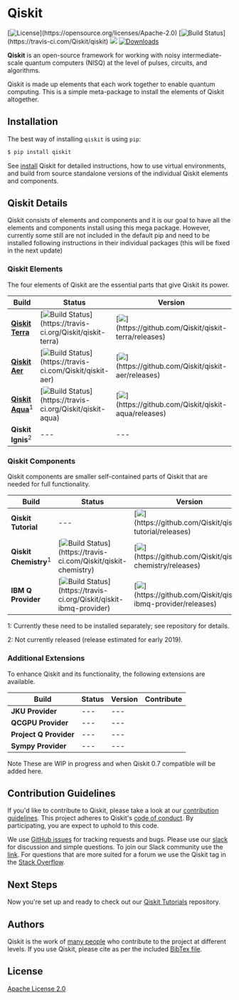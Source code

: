 
# Qiskit

[![License](https://img.shields.io/github/license/Qiskit/qiskit.svg?)](https://opensource.org/licenses/Apache-2.0) [![Build Status](https://img.shields.io/travis/com/Qiskit/qiskit/master.svg?)](https://travis-ci.com/Qiskit/qiskit) [![](https://img.shields.io/github/release/Qiskit/qiskit.svg)](https://github.com/Qiskit/qiskit/releases) [![Downloads](https://pepy.tech/badge/qiskit)](https://pypi.org/project/qiskit/)

**Qiskit** is an open-source framework for working with noisy intermediate-scale quantum computers (NISQ) at the level of pulses, circuits, and algorithms.

Qiskit is made up elements that each work together to enable quantum computing. This is a simple meta-package to install the elements of Qiskit altogether.

## Installation 

The best way of installing `qiskit` is using `pip`:

```bash
$ pip install qiskit
```

See [install](docs/install.rst) Qiskit for detailed instructions, how to use virtual environments, and 
build from source standalone versions of the individual Qiskit elements and components.

## Qiskit Details

Qiskit consists of elements and components and it is our goal to have all the elements and components install 
using this mega package. However, currently some still are not included
in the default pip and need to be installed following instructions in their individual packages (this will be fixed
in the next update)

### Qiskit Elements

The four elements of Qiskit are the essential parts that give Qiskit its power. 

| Build   | Status | Version | Contribute | 
| ---             | ---    | --- | --- | 
| [**Qiskit Terra**](https://qiskit.org/terra)   |  [![Build Status](https://img.shields.io/travis/Qiskit/qiskit-terra/master.svg?)](https://travis-ci.org/Qiskit/qiskit-terra)| [![](https://img.shields.io/github/release/Qiskit/qiskit-terra.svg?)](https://github.com/Qiskit/qiskit-terra/releases)  | [![](https://img.shields.io/github/forks/Qiskit/qiskit-terra.svg?)](https://github.com/Qiskit/qiskit-terra) |
| [**Qiskit Aer**](https://qiskit.org/aer)   |  [![Build Status](https://img.shields.io/travis/com/Qiskit/qiskit-aer/master.svg?)](https://travis-ci.com/Qiskit/qiskit-aer) | [![](https://img.shields.io/github/release/Qiskit/qiskit-aer.svg?)](https://github.com/Qiskit/qiskit-aer/releases) | [![](https://img.shields.io/github/forks/Qiskit/qiskit-aer.svg?)](https://github.com/Qiskit/qiskit-aer) |
| [**Qiskit Aqua**](https://qiskit.org/aqua)<sup>1</sup>  |  [![Build Status](https://img.shields.io/travis/Qiskit/qiskit-aqua/master.svg?)](https://travis-ci.org/Qiskit/qiskit-aqua) |  [![](https://img.shields.io/github/release/Qiskit/qiskit-aqua.svg?)](https://github.com/Qiskit/qiskit-aqua/releases) | [![](https://img.shields.io/github/forks/Qiskit/qiskit-aqua.svg?)](https://github.com/Qiskit/qiskit-aqua) |
| **Qiskit Ignis**<sup>2</sup>   |  --- |  ---| --- |

### Qiskit Components

Qiskit components are smaller self-contained parts of Qiskit that are needed for full functionality.

| Build   | Status | Version | Contribute | 
| ---             | ---    | --- | --- |
| **Qiskit Tutorial**  | --- |  [![](https://img.shields.io/github/release/Qiskit/qiskit-tutorial.svg?)](https://github.com/Qiskit/qiskit-tutorial/releases)   | [![](https://img.shields.io/github/forks/Qiskit/qiskit-tutorial.svg?)](https://github.com/Qiskit/qiskit-tutorial) |
| **Qiskit Chemistry**<sup>1</sup>  |  [![Build Status](https://img.shields.io/travis/com/Qiskit/qiskit-chemistry/master.svg?)](https://travis-ci.com/Qiskit/qiskit-chemistry) |  [![](https://img.shields.io/github/release/Qiskit/qiskit-chemistry.svg?)](https://github.com/Qiskit/qiskit-chemistry/releases)   | [![](https://img.shields.io/github/forks/Qiskit/qiskit-chemistry.svg?)](https://github.com/Qiskit/qiskit-chemistry) |
| **IBM Q Provider** |  [![Build Status](https://img.shields.io/travis/Qiskit/qiskit-ibmq-provider/master.svg?)](https://travis-ci.org/Qiskit/qiskit-ibmq-provider) |  [![](https://img.shields.io/github/release/Qiskit/qiskit-ibmq-provider.svg?)](https://github.com/Qiskit/qiskit-ibmq-provider/releases) | [![](https://img.shields.io/github/forks/Qiskit/qiskit-ibmq-provider.svg?)](https://github.com/Qiskit/qiskit-ibmq-provider) |


1: Currently these need to be installed separately; see repository for details. 

2: Not currently released (release estimated for early 2019).

### Additional Extensions

To enhance Qiskit and its functionality, the following extensions are available.

| Build   | Status | Version | Contribute |
| ---   | --- | --- | --- |
| **JKU Provider** |  --- |  --- | | [![](https://img.shields.io/github/forks/Qiskit/qiskit-jku-provider.svg?)](https://github.com/Qiskit/qiskit-jku-provider) |
| **QCGPU Provider** |  --- |  --- | | [![](https://img.shields.io/github/forks/Qiskit/qiskit-qcgpu-provider.svg?)](https://github.com/Qiskit/qiskit-qcgpu-provider) |
| **Project Q Provider** |  --- |  --- | | [![](https://img.shields.io/github/forks/Qiskit/qiskit-projectq-provider.svg?)](https://github.com/Qiskit/qiskit-projectq-provider) |
| **Sympy Provider** |  --- |  --- | | [![](https://img.shields.io/github/forks/Qiskit/qiskit-sympy-provider.svg?)](https://github.com/Qiskit/qiskit-sympy-provider) |

Note These are WIP in progress and when Qiskit 0.7 compatible will be added here. 

## Contribution Guidelines

If you'd like to contribute to Qiskit, please take a look at our
[contribution guidelines](.github/CONTRIBUTING.rst). This project adheres to Qiskit's [code of conduct](.github/CODE_OF_CONDUCT.md). By participating, you are expect to uphold to this code.

We use [GitHub issues](https://github.com/Qiskit/qiskit/issues) for tracking requests and bugs. Please use our [slack](https://qiskit.slack.com) for discussion and simple questions. To join our Slack community use the [link](https://join.slack.com/t/qiskit/shared_invite/enQtNDc2NjUzMjE4Mzc0LTMwZmE0YTM4ZThiNGJmODkzN2Y2NTNlMDIwYWNjYzA2ZmM1YTRlZGQ3OGM0NjcwMjZkZGE0MTA4MGQ1ZTVmYzk). For questions that are more suited for a forum we use the Qiskit tag in the [Stack Overflow](https://stackoverflow.com/questions/tagged/qiskit).

## Next Steps

Now you're set up and ready to check out our
[Qiskit Tutorials](https://github.com/Qiskit/qiskit-tutorials) repository.

## Authors

Qiskit is the work of [many people](AUTHORS) who contribute to the project at
different levels. If you use Qiskit, please cite as per the included
[BibTex file](Qiskit.bib).

## License

[Apache License 2.0](LICENSE.txt)
